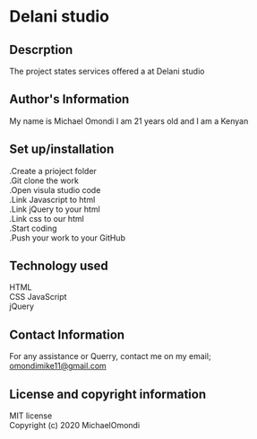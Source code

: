 # Delani studio

## Descrption
The project states services offered a at Delani studio

## Author's Information
My name is Michael Omondi
I am 21 years old and I am a Kenyan

## Set up/installation
.Create a prioject folder <br>
.Git clone the work <br>
.Open visula studio code <br>
.Link Javascript to html <br>
.Link jQuery to your html <br>
.Link css to our html <br>
.Start coding <br>
.Push your work to your GitHub

## Technology used
HTML <br>
CSS <bd>
JavaScript <br>
jQuery <br>

## Contact Information
For  any assistance or Querry, contact me on my email; omondimike11@gmail.com

## License and copyright information
MIT license <br>
Copyright (c) 2020 MichaelOmondi
